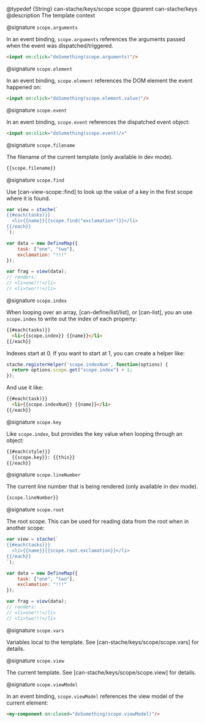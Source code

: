 @typedef {String} can-stache/keys/scope scope
@parent can-stache/keys
@description The template context

@signature `scope.arguments`

In an event binding, `scope.arguments` references the arguments passed when the event was dispatched/triggered.

```html
<input on:click="doSomething(scope.arguments)"/>
```

@signature `scope.element`

In an event binding, `scope.element` references the DOM element the event happened on:

```html
<input on:click="doSomething(scope.element.value)"/>
```

@signature `scope.event`

In an event binding, `scope.event` references the dispatched event object:

```html
<input on:click="doSomething(scope.event)/>"
```

@signature `scope.filename`

The filename of the current template (only available in dev mode).

```html
{{scope.filename}}
```

@signature `scope.find`

Use [can-view-scope::find] to look up the value of a key in the first scope where it is found.

```js
var view = stache(`
{{#each(tasks)}}
  <li>{{name}}{{scope.find("exclamation")}}</li>
{{/each}}
`);

var data = new DefineMap({
	task: ["one", "two"],
	exclamation: "!!!"
});

var frag = view(data);
// renders:
// <li>one!!!</li>
// <li>two!!!</li>
```

@signature `scope.index`

When looping over an array, [can-define/list/list], or [can-list], you an use `scope.index` to write out the index of each property:

```html
{{#each(tasks)}}
  <li>{{scope.index}} {{name}}</li>
{{/each}}
```

Indexes start at 0.  If you want to start at 1, you can create a helper like:

```js
stache.registerHelper('scope.indexNum', function(options) {
  return options.scope.get("scope.index") + 1;
});
```

And use it like:

```html
{{#each(task)}}
  <li>{{scope.indexNum}} {{name}}</li>
{{/each}}
```

@signature `scope.key`

Like `scope.index`, but provides the key value when looping through an object:

```html
{{#each(style)}}
  {{scope.key}}: {{this}}
{{/each}}
```

@signature `scope.lineNumber`

The current line number that is being rendered (only available in dev mode).

```html
{scope.lineNumber}}
```

@signature `scope.root`

The root scope. This can be used for reading data from the root when in another scope:

```js
var view = stache(`
{{#each(tasks)}}
  <li>{{name}}{{scope.root.exclamation}}</li>
{{/each}}
`);

var data = new DefineMap({
	task: ["one", "two"],
	exclamation: "!!!"
});

var frag = view(data);
// renders:
// <li>one!!!</li>
// <li>two!!!</li>
```

@signature `scope.vars`

Variables local to the template. See [can-stache/keys/scope/scope.vars] for details.

@signature `scope.view`

The current template. See [can-stache/keys/scope/scope.view] for details.

@signature `scope.viewModel`

In an event binding, `scope.viewModel` references the view model of the current element:

```html
<my-component on:closed="doSomething(scope.viewModel)"/>
```

